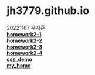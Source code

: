# jh3779.github.io
20221187 우지훈   \
[**homework2-1**](https://jh3779.github.io/homework2-1.html)   \
[**homework2-2**](https://jh3779.github.io/homework2-2.html)   \
[**homework2-3**](https://jh3779.github.io/homework2-3.html)   \
[**homework2-4**](https://jh3779.github.io/homework2-4.html)      
[**css_demo**](https://jh3779.github.io/css_demo.html)   \
[**my_home**](https://jh3779.github.io/my_home.html)
